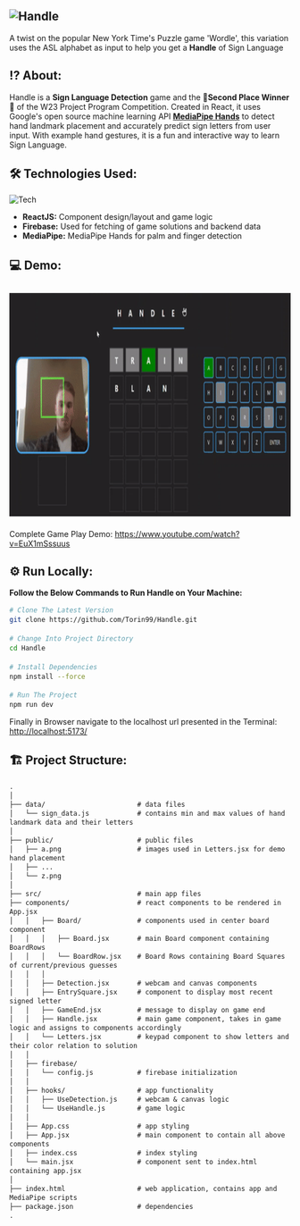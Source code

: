 ## ![Handle](https://user-images.githubusercontent.com/87572723/229592216-d4319f09-f6cd-40f6-a808-da9785cc7857.png)

A twist on the popular New York Time's Puzzle game 'Wordle', this variation uses the ASL alphabet as input to help you get a **Handle** of Sign Language

## ⁉️ About:

Handle is a **Sign Language Detection** game and the 🥈**Second Place Winner**🥈 of the W23 Project Program Competition. Created in React, it uses Google's open source machine learning API **[MediaPipe Hands](https://developers.google.com/mediapipe/solutions/vision/hand_landmarker)** to detect hand landmark placement and accurately predict sign letters from user input. With example hand gestures, it is a fun and interactive way to learn Sign Language.

## 🛠️ Technologies Used:

![Tech](https://user-images.githubusercontent.com/87572723/231474723-9e230e5d-886d-4488-ac11-c232f38f8e0f.png)

- **ReactJS:** Component design/layout and game logic
- **Firebase:** Used for fetching of game solutions and backend data
- **MediaPipe:** MediaPipe Hands for palm and finger detection

## 💻 Demo:

## <img src="/public/HandleGif.gif" width="700" height="400">

Complete Game Play Demo:
https://www.youtube.com/watch?v=EuX1mSssuus

## ⚙️ Run Locally:

**Follow the Below Commands to Run Handle on Your Machine:**

```bash
# Clone The Latest Version
git clone https://github.com/Torin99/Handle.git

# Change Into Project Directory
cd Handle

# Install Dependencies
npm install --force

# Run The Project
npm run dev
```

Finally in Browser navigate to the localhost url presented in the Terminal:
[http://localhost:5173/](http://localhost:5173/)

## 🏗️ Project Structure:

    .
    │
    ├── data/                       # data files
    │   └── sign_data.js            # contains min and max values of hand landmark data and their letters
    │
    ├── public/                     # public files
    │   ├── a.png                   # images used in Letters.jsx for demo hand placement
    │   ├── ...
    │   └── z.png
    │
    ├── src/                        # main app files
    ├── components/                 # react components to be rendered in App.jsx
    │   │   ├── Board/              # components used in center board component
    │   │   │   ├── Board.jsx       # main Board component containing BoardRows
    │   │   │   └── BoardRow.jsx    # Board Rows containing Board Squares of current/previous guesses
    │   │   │
    │   │   ├── Detection.jsx       # webcam and canvas components
    │   │   ├── EntrySquare.jsx     # component to display most recent signed letter
    │   │   ├── GameEnd.jsx         # message to display on game end
    │   │   ├── Handle.jsx          # main game component, takes in game logic and assigns to components accordingly
    │   │   └── Letters.jsx         # keypad component to show letters and their color relation to solution
    │   │
    │   ├── firebase/
    │   │   └── config.js           # firebase initialization
    │   │
    │   ├── hooks/                  # app functionality
    │   │   ├── UseDetection.js     # webcam & canvas logic
    │   │   └── UseHandle.js        # game logic
    │   │
    │   ├── App.css                 # app styling
    │   ├── App.jsx                 # main component to contain all above components
    │   ├── index.css               # index styling
    │   └── main.jsx                # component sent to index.html containing app.jsx
    │
    ├── index.html                  # web application, contains app and MediaPipe scripts
    ├── package.json                # dependencies
    .
